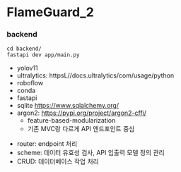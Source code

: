 # FlameGuard_2

### backend
```
cd backend/
fastapi dev app/main.py

```

* yolov11
* ultralytics: httpsL//docs.ultralytics/com/usage/python
* roboflow
* conda
* fastapi
* sqlite https://www.sqlalchemy.org/
* argon2: https://pypi.org/project/argon2-cffi/
    - feature-based-modularization 
    - 기존 MVC랑 다르게 API 엔드포인트 중심 


- router: endpoint 처리
- scheme: 데이터 유효성 검사, API 입출력 모델 정의 관리
- CRUD: 데이터베이스 작업 처리


